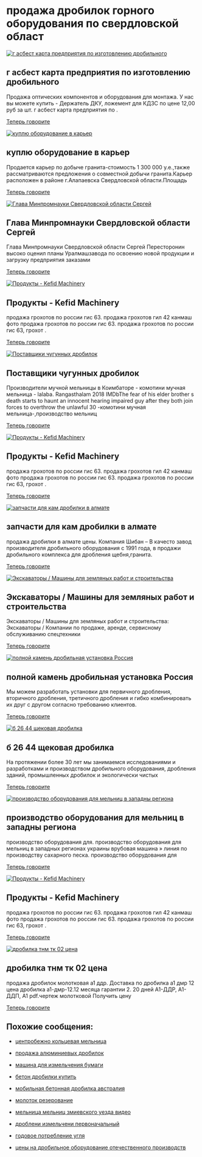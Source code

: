 # продажа дробилок горного оборудования по свердловской област
<a href="https://ru.ecuriezuff.be/products/" target="_blank">![г асбест карта предприятия по изготовлению дробильного ](https://github.com/millmachine/images/raw/main/335.jpg)</a>
## г асбест карта предприятия по изготовлению дробильного 
Продажа оптических компонентов и оборудования для монтажа. У нас вы можете купить - Держатель ДКУ, ложемент для КДЗС по цене 12,00 руб за шт.  г асбест карта предприятия по .
<a href="https://ru.ecuriezuff.be/products/" target="_blank">Теперь говорите</a>
<a href="https://ru.ecuriezuff.be/products/" target="_blank">![куплю оборудование в карьер](https://github.com/millmachine/images/raw/main/394.jpg)</a>
## куплю оборудование в карьер
Продается карьер по добыче гранита-стоимость 1 300 000 у.е.,также рассматриваются предложения о совместной добычи гранита.Карьер расположен в районе г.Алапаевска Свердловской области.Площадь
<a href="https://ru.ecuriezuff.be/products/" target="_blank">Теперь говорите</a>
<a href="https://ru.ecuriezuff.be/products/" target="_blank">![Глава Минпромнауки Свердловской области Сергей ](https://github.com/millmachine/images/raw/main/63.jpg)</a>
## Глава Минпромнауки Свердловской области Сергей 
Глава Минпромнауки Свердловской области Сергей Пересторонин высоко оценил планы Уралмашзавода по освоению новой продукции и загрузку предприятия заказами 
<a href="https://ru.ecuriezuff.be/products/" target="_blank">Теперь говорите</a>
<a href="https://ru.ecuriezuff.be/products/" target="_blank">![Продукты - Kefid Machinery](https://github.com/millmachine/images/raw/main/176.jpg)</a>
## Продукты - Kefid Machinery
продажа грохотов по россии гис 63. продажа грохотов гил 42 канмаш фото продажа грохотов по россии гис 63. продажа грохотов по россии гис 63, грохот .
<a href="https://ru.ecuriezuff.be/products/" target="_blank">Теперь говорите</a>
<a href="https://ru.ecuriezuff.be/products/" target="_blank">![Поставщики чугунных дробилок](https://github.com/millmachine/images/raw/main/557.jpg)</a>
## Поставщики чугунных дробилок
Производители мучной мельницы в Коимбаторе - комотини мучная мельница - lalaba. Rangasthalam 2018 IMDbThe fear of his elder brother s death starts to haunt an innocent hearing impaired guy after they both join forces to overthrow the unlawful 30 -комотини мучная мельница-,производство мельниц 
<a href="https://ru.ecuriezuff.be/products/" target="_blank">Теперь говорите</a>
<a href="https://ru.ecuriezuff.be/products/" target="_blank">![Продукты - Kefid Machinery](https://github.com/millmachine/images/raw/main/20.jpg)</a>
## Продукты - Kefid Machinery
продажа грохотов по россии гис 63. продажа грохотов гил 42 канмаш фото продажа грохотов по россии гис 63. продажа грохотов по россии гис 63, грохот .
<a href="https://ru.ecuriezuff.be/products/" target="_blank">Теперь говорите</a>
<a href="https://ru.ecuriezuff.be/products/" target="_blank">![запчасти для кам дробилки в алмате](https://github.com/millmachine/images/raw/main/45.jpg)</a>
## запчасти для кам дробилки в алмате
продажа дробилки в алмате цены. Компания Шибан – В качесто завод производителя дробильного оборудования с 1991 года, в продажи дробильного комплекса для дробления щебня,гранита.
<a href="https://ru.ecuriezuff.be/products/" target="_blank">Теперь говорите</a>
<a href="https://ru.ecuriezuff.be/products/" target="_blank">![Экскаваторы / Машины для земляных работ и строительства ](https://github.com/millmachine/images/raw/main/722.jpg)</a>
## Экскаваторы / Машины для земляных работ и строительства 
Экскаваторы / Машины для земляных работ и строительства: Экскаваторы / Компании по продаже, аренде, сервисному обслуживанию спецтехники
<a href="https://ru.ecuriezuff.be/products/" target="_blank">Теперь говорите</a>
<a href="https://ru.ecuriezuff.be/products/" target="_blank">![полной камень дробильная установка Россия](https://github.com/millmachine/images/raw/main/149.jpg)</a>
## полной камень дробильная установка Россия
Мы можем разработать установки для первичного дробления, вторичного дробления, третичного дробления и гибко комбинировать их друг с другом согласно требованию клиентов.
<a href="https://ru.ecuriezuff.be/products/" target="_blank">Теперь говорите</a>
<a href="https://ru.ecuriezuff.be/products/" target="_blank">![б 26 44 щековая дробилка](https://github.com/millmachine/images/raw/main/6.jpg)</a>
## б 26 44 щековая дробилка
На протяжении более 30 лет мы занимаемся исследованиями и разработками и производством дробильного оборудования, дробления зданий, промышленных дробилок и экологически чистых 
<a href="https://ru.ecuriezuff.be/products/" target="_blank">Теперь говорите</a>
<a href="https://ru.ecuriezuff.be/products/" target="_blank">![производство оборудования для мельниц в западны региона ](https://github.com/millmachine/images/raw/main/558.jpg)</a>
## производство оборудования для мельниц в западны региона 
производство оборудования для. производство оборудования для мельниц в западных регионах украины врубовая машина » линия по производству сахарного песка. производство оборудования для
<a href="https://ru.ecuriezuff.be/products/" target="_blank">Теперь говорите</a>
<a href="https://ru.ecuriezuff.be/products/" target="_blank">![Продукты - Kefid Machinery](https://github.com/millmachine/images/raw/main/274.jpg)</a>
## Продукты - Kefid Machinery
продажа грохотов по россии гис 63. продажа грохотов гил 42 канмаш фото продажа грохотов по россии гис 63. продажа грохотов по россии гис 63, грохот .
<a href="https://ru.ecuriezuff.be/products/" target="_blank">Теперь говорите</a>
<a href="https://ru.ecuriezuff.be/products/" target="_blank">![дробилка тнм тк 02 цена](https://github.com/millmachine/images/raw/main/710.jpg)</a>
## дробилка тнм тк 02 цена
продажа дробилок молотковая а1 ддр. Доставка по дробилка а1 дмр 12 цена дробилка а1-дмр-12.12 месяца гарантии 2. 20 дней А1-ДДР, А1-ДДП, А1 pdf.чертеж молотковой Получить цену
<a href="https://ru.ecuriezuff.be/products/" target="_blank">Теперь говорите</a>
## Похожие сообщения:
* [центробежно кольцевая мельница](%D1%86%D0%B5%D0%BD%D1%82%D1%80%D0%BE%D0%B1%D0%B5%D0%B6%D0%BD%D0%BE%20%D0%BA%D0%BE%D0%BB%D1%8C%D1%86%D0%B5%D0%B2%D0%B0%D1%8F%20%D0%BC%D0%B5%D0%BB%D1%8C%D0%BD%D0%B8%D1%86%D0%B0.md)
* [продажа алюминиевых дробилок](%D0%BF%D1%80%D0%BE%D0%B4%D0%B0%D0%B6%D0%B0%20%D0%B0%D0%BB%D1%8E%D0%BC%D0%B8%D0%BD%D0%B8%D0%B5%D0%B2%D1%8B%D1%85%20%D0%B4%D1%80%D0%BE%D0%B1%D0%B8%D0%BB%D0%BE%D0%BA.md)
* [машина для измельчения бумаги](%D0%BC%D0%B0%D1%88%D0%B8%D0%BD%D0%B0%20%D0%B4%D0%BB%D1%8F%20%D0%B8%D0%B7%D0%BC%D0%B5%D0%BB%D1%8C%D1%87%D0%B5%D0%BD%D0%B8%D1%8F%20%D0%B1%D1%83%D0%BC%D0%B0%D0%B3%D0%B8.md)
* [бетон дробилки купить](%D0%B1%D0%B5%D1%82%D0%BE%D0%BD%20%D0%B4%D1%80%D0%BE%D0%B1%D0%B8%D0%BB%D0%BA%D0%B8%20%D0%BA%D1%83%D0%BF%D0%B8%D1%82%D1%8C.md)
* [мобильная бетонная дробилка австралия](%D0%BC%D0%BE%D0%B1%D0%B8%D0%BB%D1%8C%D0%BD%D0%B0%D1%8F%20%D0%B1%D0%B5%D1%82%D0%BE%D0%BD%D0%BD%D0%B0%D1%8F%20%D0%B4%D1%80%D0%BE%D0%B1%D0%B8%D0%BB%D0%BA%D0%B0%20%D0%B0%D0%B2%D1%81%D1%82%D1%80%D0%B0%D0%BB%D0%B8%D1%8F.md)
* [молоток резерование](%D0%BC%D0%BE%D0%BB%D0%BE%D1%82%D0%BE%D0%BA%20%D1%80%D0%B5%D0%B7%D0%B5%D1%80%D0%BE%D0%B2%D0%B0%D0%BD%D0%B8%D0%B5.md)
* [мельница мельниц змиевского уезда видео](%D0%BC%D0%B5%D0%BB%D1%8C%D0%BD%D0%B8%D1%86%D0%B0%20%D0%BC%D0%B5%D0%BB%D1%8C%D0%BD%D0%B8%D1%86%20%D0%B7%D0%BC%D0%B8%D0%B5%D0%B2%D1%81%D0%BA%D0%BE%D0%B3%D0%BE%20%D1%83%D0%B5%D0%B7%D0%B4%D0%B0%20%D0%B2%D0%B8%D0%B4%D0%B5%D0%BE.md)
* [дроблени измельчени первоначальный](%D0%B4%D1%80%D0%BE%D0%B1%D0%BB%D0%B5%D0%BD%D0%B8%20%D0%B8%D0%B7%D0%BC%D0%B5%D0%BB%D1%8C%D1%87%D0%B5%D0%BD%D0%B8%20%D0%BF%D0%B5%D1%80%D0%B2%D0%BE%D0%BD%D0%B0%D1%87%D0%B0%D0%BB%D1%8C%D0%BD%D1%8B%D0%B9.md)
* [годовое потребление угля](%D0%B3%D0%BE%D0%B4%D0%BE%D0%B2%D0%BE%D0%B5%20%D0%BF%D0%BE%D1%82%D1%80%D0%B5%D0%B1%D0%BB%D0%B5%D0%BD%D0%B8%D0%B5%20%D1%83%D0%B3%D0%BB%D1%8F.md)
* [цены на дробильное оборудование отечественного производств](%D1%86%D0%B5%D0%BD%D1%8B%20%D0%BD%D0%B0%20%D0%B4%D1%80%D0%BE%D0%B1%D0%B8%D0%BB%D1%8C%D0%BD%D0%BE%D0%B5%20%D0%BE%D0%B1%D0%BE%D1%80%D1%83%D0%B4%D0%BE%D0%B2%D0%B0%D0%BD%D0%B8%D0%B5%20%D0%BE%D1%82%D0%B5%D1%87%D0%B5%D1%81%D1%82%D0%B2%D0%B5%D0%BD%D0%BD%D0%BE%D0%B3%D0%BE%20%D0%BF%D1%80%D0%BE%D0%B8%D0%B7%D0%B2%D0%BE%D0%B4%D1%81%D1%82%D0%B2.md)
